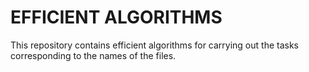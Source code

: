 # EFFICIENT ALGORITHMS
This repository contains efficient algorithms for carrying out the tasks corresponding to the names of the files.
